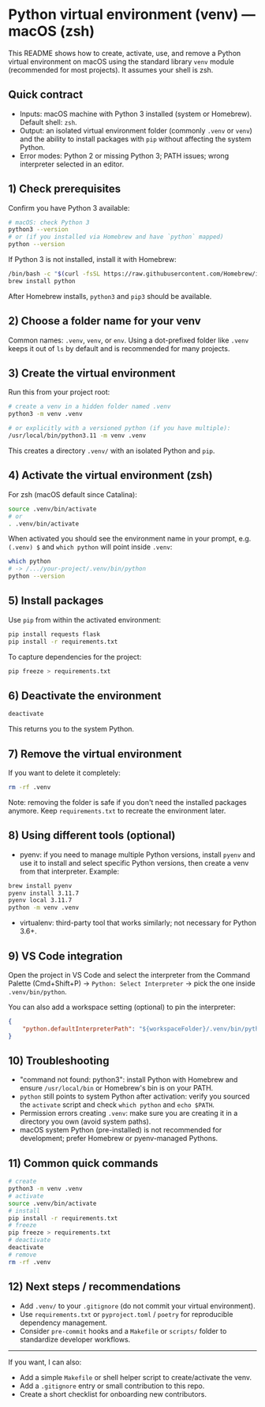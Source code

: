 # Python virtual environment (venv) — macOS (zsh)

This README shows how to create, activate, use, and remove a Python virtual environment on macOS using the standard library `venv` module (recommended for most projects). It assumes your shell is zsh.

## Quick contract

- Inputs: macOS machine with Python 3 installed (system or Homebrew). Default shell: `zsh`.
- Output: an isolated virtual environment folder (commonly `.venv` or `venv`) and the ability to install packages with `pip` without affecting the system Python.
- Error modes: Python 2 or missing Python 3; PATH issues; wrong interpreter selected in an editor.

## 1) Check prerequisites

Confirm you have Python 3 available:

```bash
# macOS: check Python 3
python3 --version
# or (if you installed via Homebrew and have `python` mapped)
python --version
```

If Python 3 is not installed, install it with Homebrew:

```bash
/bin/bash -c "$(curl -fsSL https://raw.githubusercontent.com/Homebrew/install/HEAD/install.sh)"
brew install python 
```

After Homebrew installs, `python3` and `pip3` should be available.

## 2) Choose a folder name for your venv

Common names: `.venv`, `venv`, or `env`. Using a dot-prefixed folder like `.venv` keeps it out of `ls` by default and is recommended for many projects.

## 3) Create the virtual environment

Run this from your project root:

```bash
# create a venv in a hidden folder named .venv
python3 -m venv .venv

# or explicitly with a versioned python (if you have multiple):
/usr/local/bin/python3.11 -m venv .venv
```

This creates a directory `.venv/` with an isolated Python and `pip`.

## 4) Activate the virtual environment (zsh)

For zsh (macOS default since Catalina):

```bash
source .venv/bin/activate
# or
. .venv/bin/activate
```

When activated you should see the environment name in your prompt, e.g. `(.venv) $` and `which python` will point inside `.venv`:

```bash
which python
# -> /.../your-project/.venv/bin/python
python --version
```

## 5) Install packages

Use `pip` from within the activated environment:

```bash
pip install requests flask
pip install -r requirements.txt
```

To capture dependencies for the project:

```bash
pip freeze > requirements.txt
```

## 6) Deactivate the environment

```bash
deactivate
```

This returns you to the system Python.

## 7) Remove the virtual environment

If you want to delete it completely:

```bash
rm -rf .venv
```

Note: removing the folder is safe if you don't need the installed packages anymore. Keep `requirements.txt` to recreate the environment later.

## 8) Using different tools (optional)

- pyenv: if you need to manage multiple Python versions, install `pyenv` and use it to install and select specific Python versions, then create a venv from that interpreter. Example:

```bash
brew install pyenv
pyenv install 3.11.7
pyenv local 3.11.7
python -m venv .venv
```

- virtualenv: third-party tool that works similarly; not necessary for Python 3.6+.

## 9) VS Code integration

Open the project in VS Code and select the interpreter from the Command Palette (Cmd+Shift+P) → `Python: Select Interpreter` → pick the one inside `.venv/bin/python`.

You can also add a workspace setting (optional) to pin the interpreter:

```json
{
	"python.defaultInterpreterPath": "${workspaceFolder}/.venv/bin/python"
}
```

## 10) Troubleshooting

- "command not found: python3": install Python with Homebrew and ensure `/usr/local/bin` or Homebrew's bin is on your PATH.
- `python` still points to system Python after activation: verify you sourced the `activate` script and check `which python` and `echo $PATH`.
- Permission errors creating `.venv`: make sure you are creating it in a directory you own (avoid system paths).
- macOS system Python (pre-installed) is not recommended for development; prefer Homebrew or pyenv-managed Pythons.

## 11) Common quick commands

```bash
# create
python3 -m venv .venv
# activate
source .venv/bin/activate
# install
pip install -r requirements.txt
# freeze
pip freeze > requirements.txt
# deactivate
deactivate
# remove
rm -rf .venv
```

## 12) Next steps / recommendations

- Add `.venv/` to your `.gitignore` (do not commit your virtual environment).
- Use `requirements.txt` or `pyproject.toml` / `poetry` for reproducible dependency management.
- Consider `pre-commit` hooks and a `Makefile` or `scripts/` folder to standardize developer workflows.

---

If you want, I can also:

- Add a simple `Makefile` or shell helper script to create/activate the venv.
- Add a `.gitignore` entry or small contribution to this repo.
- Create a short checklist for onboarding new contributors.


